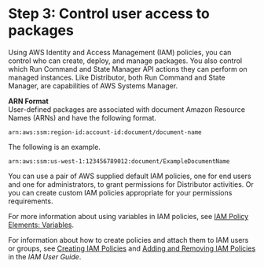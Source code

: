 # Step 3: Control user access to packages<a name="distributor-getting-started-restrict-access"></a>

Using AWS Identity and Access Management \(IAM\) policies, you can control who can create, deploy, and manage packages\. You also control which Run Command and State Manager API actions they can perform on managed instances\. Like Distributor, both Run Command and State Manager, are capabilities of AWS Systems Manager\.

**ARN Format**  
User\-defined packages are associated with document Amazon Resource Names \(ARNs\) and have the following format\.

```
arn:aws:ssm:region-id:account-id:document/document-name
```

The following is an example\.

```
arn:aws:ssm:us-west-1:123456789012:document/ExampleDocumentName
```

You can use a pair of AWS supplied default IAM policies, one for end users and one for administrators, to grant permissions for Distributor activities\. Or you can create custom IAM policies appropriate for your permissions requirements\.

For more information about using variables in IAM policies, see [IAM Policy Elements: Variables](https://docs.aws.amazon.com/IAM/latest/UserGuide/reference_policies_variables.html)\. 

For information about how to create policies and attach them to IAM users or groups, see [Creating IAM Policies](https://docs.aws.amazon.com/IAM/latest/UserGuide/access_policies_create.html) and [Adding and Removing IAM Policies](https://docs.aws.amazon.com/IAM/latest/UserGuide/access_policies_manage-attach-detach.html) in the *IAM User Guide*\.